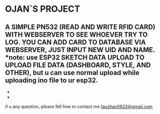 # OJAN`S PROJECT

A SIMPLE PN532 (READ AND WRITE RFID CARD) WITH WEBSERVER TO SEE WHOEVER TRY TO LOG.
YOU CAN ADD CARD TO DATABASE VIA WEBSERVER, JUST INPUT NEW UID AND NAME.
*note: use ESP32 SKETCH DATA UPLOAD TO UPLOAD FILE DATA (DASHBOARD, STYLE, AND OTHER), but u can use normal upload while uploading ino file to ur esp32.
-
-
-
if u any question, please fell free to contact me 
fauzhan0822@gmail.com

